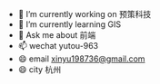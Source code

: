 - 🔭 I’m currently working on 预策科技
- 🌱 I’m currently learning GIS
- 💬 Ask me about 前端
- 📫 wechat yutou-963
- 😄 email xinyu198736@gmail.com
- 😄 city 杭州
